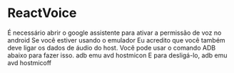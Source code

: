 # ReactVoice

É necessário abrir o google assistente para ativar a permissão de voz no android
Se você estiver usando o emulador 
Eu acredito que você também deve ligar os dados de áudio do host. Você pode usar o comando ADB abaixo para fazer isso.
adb emu avd hostmicon
E para desligá-lo,
adb emu avd hostmicoff
